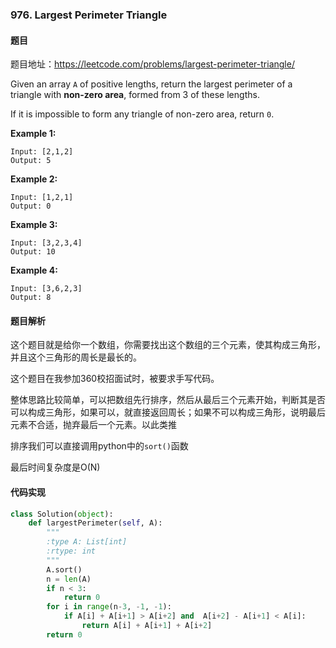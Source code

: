### 976. Largest Perimeter Triangle

#### 题目

题目地址：https://leetcode.com/problems/largest-perimeter-triangle/

Given an array `A` of positive lengths, return the largest perimeter of a triangle with **non-zero area**, formed from 3 of these lengths.

If it is impossible to form any triangle of non-zero area, return `0`.

**Example 1:**

```shell
Input: [2,1,2]
Output: 5
```

**Example 2:**

```shell
Input: [1,2,1]
Output: 0
```

**Example 3:**

```shell
Input: [3,2,3,4]
Output: 10
```

**Example 4:**

```shell
Input: [3,6,2,3]
Output: 8
```

#### 题目解析

这个题目就是给你一个数组，你需要找出这个数组的三个元素，使其构成三角形，并且这个三角形的周长是最长的。

这个题目在我参加360校招面试时，被要求手写代码。

整体思路比较简单，可以把数组先行排序，然后从最后三个元素开始，判断其是否可以构成三角形，如果可以，就直接返回周长；如果不可以构成三角形，说明最后元素不合适，抛弃最后一个元素。以此类推

排序我们可以直接调用python中的`sort()`函数

最后时间复杂度是O(N)

#### 代码实现

```python
class Solution(object):
    def largestPerimeter(self, A):
        """
        :type A: List[int]
        :rtype: int
        """
        A.sort()
        n = len(A)
        if n < 3:
            return 0
        for i in range(n-3, -1, -1):
            if A[i] + A[i+1] > A[i+2] and  A[i+2] - A[i+1] < A[i]:
                return A[i] + A[i+1] + A[i+2]   
        return 0
```



